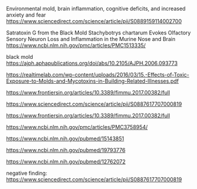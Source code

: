 

Environmental mold, brain inflammation, cognitive deficits, and increased anxiety and fear
https://www.sciencedirect.com/science/article/pii/S0889159114002700

Satratoxin G from the Black Mold Stachybotrys chartarum Evokes Olfactory Sensory Neuron Loss and Inflammation in the Murine Nose and Brain
https://www.ncbi.nlm.nih.gov/pmc/articles/PMC1513335/



black mold
https://ajph.aphapublications.org/doi/abs/10.2105/AJPH.2006.093773

https://realtimelab.com/wp-content/uploads/2016/03/15.-Effects-of-Toxic-Exposure-to-Molds-and-Mycotoxins-in-Building-Related-Illnesses.pdf


https://www.frontiersin.org/articles/10.3389/fimmu.2017.00382/full


https://www.sciencedirect.com/science/article/pii/S0887617707000819

https://www.frontiersin.org/articles/10.3389/fimmu.2017.00382/full

https://www.ncbi.nlm.nih.gov/pmc/articles/PMC3758954/

https://www.ncbi.nlm.nih.gov/pubmed/15143851

https://www.ncbi.nlm.nih.gov/pubmed/19793776

https://www.ncbi.nlm.nih.gov/pubmed/12762072

negative finding:
https://www.sciencedirect.com/science/article/pii/S0887617707000819
